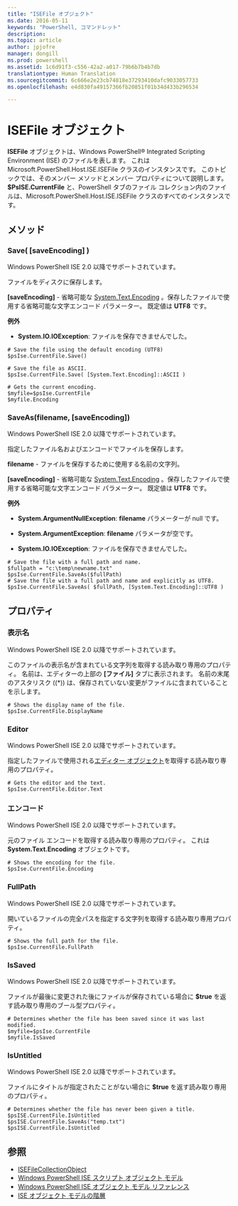 ```yaml
---
title: "ISEFile オブジェクト"
ms.date: 2016-05-11
keywords: "PowerShell, コマンドレット"
description: 
ms.topic: article
author: jpjofre
manager: dongill
ms.prod: powershell
ms.assetid: 1c6d91f3-c556-42a2-a017-79b6b7b4b7db
translationtype: Human Translation
ms.sourcegitcommit: 6c666e2e23cb74818e37293410dafc9033057733
ms.openlocfilehash: e4d830fa49157366fb20851f01b34d433b296534

---
```


# ISEFile オブジェクト
  **ISEFile** オブジェクトは、Windows PowerShell® Integrated Scripting Environment (ISE) のファイルを表します。 これは Microsoft.PowerShell.Host.ISE.ISEFile クラスのインスタンスです。 このトピックでは、そのメンバー メソッドとメンバー プロパティについて説明します。 **$PsISE.CurrentFile** と、PowerShell タブのファイル コレクション内のファイルは、Microsoft.PowerShell.Host.ISE.ISEFile クラスのすべてのインスタンスです。

## メソッド

###  <a name="save-override"></a> Save\( \[saveEncoding\] \)
  Windows PowerShell ISE 2.0 以降でサポートされています。 

 ファイルをディスクに保存します。

 **\[saveEncoding\]** - 省略可能な [System.Text.Encoding](http://msdn.microsoft.com/library/system.text.encoding.aspx)
。保存したファイルで使用する省略可能な文字エンコード パラメーター。 既定値は **UTF8** です。

 **例外**
 -   **System.IO.IOException**: ファイルを保存できませんでした。

```
# Save the file using the default encoding (UTF8)
$psIse.CurrentFile.Save()

# Save the file as ASCII.
$psIse.CurrentFile.Save( [System.Text.Encoding]::ASCII )

# Gets the current encoding.
$myfile=$psIse.CurrentFile
$myfile.Encoding

```

###  <a name="saveas"></a> SaveAs\(filename, \[saveEncoding\]\)
  Windows PowerShell ISE 2.0 以降でサポートされています。 

 指定したファイル名およびエンコードでファイルを保存します。

 **filename** - ファイルを保存するために使用する名前の文字列。

 **\[saveEncoding\]** - 省略可能な [System.Text.Encoding](http://msdn.microsoft.com/library/system.text.encoding.aspx)
。保存したファイルで使用する省略可能な文字エンコード パラメーター。 既定値は **UTF8** です。

 **例外**
 -   **System.ArgumentNullException**: **filename** パラメーターが null です。

-   **System.ArgumentException**: **filename** パラメータが空です。

-   **System.IO.IOException**: ファイルを保存できませんでした。

```
# Save the file with a full path and name. 
$fullpath = "c:\temp\newname.txt"
$psIse.CurrentFile.SaveAs($fullPath) 
# Save the file with a full path and name and explicitly as UTF8. 
$psIse.CurrentFile.SaveAs( $fullPath, [System.Text.Encoding]::UTF8 )

```

## プロパティ

###  <a name="Displayname"></a> 表示名
  Windows PowerShell ISE 2.0 以降でサポートされています。 

 このファイルの表示名が含まれている文字列を取得する読み取り専用のプロパティ。 名前は、エディターの上部の **[ファイル]** タブに表示されます。 名前の末尾のアスタリスク (\(\*\)) は、保存されていない変更がファイルに含まれていることを示します。

```
# Shows the display name of the file.
$psIse.CurrentFile.DisplayName

```

###  <a name="Editor"></a> Editor
  Windows PowerShell ISE 2.0 以降でサポートされています。 

 指定したファイルで使用される[エディター オブジェクト](The-ISEEditor-Object.md)を取得する読み取り専用のプロパティ。

```
# Gets the editor and the text.
$psIse.CurrentFile.Editor.Text

```

###  <a name="Encoding"></a> エンコード
  Windows PowerShell ISE 2.0 以降でサポートされています。 

 元のファイル エンコードを取得する読み取り専用のプロパティ。 これは **System.Text.Encoding** オブジェクトです。

```
# Shows the encoding for the file. 
$psIse.CurrentFile.Encoding

```

###  <a name="FullPath"></a> FullPath
  Windows PowerShell ISE 2.0 以降でサポートされています。 

 開いているファイルの完全パスを指定する文字列を取得する読み取り専用プロパティ。

```
# Shows the full path for the file. 
$psIse.CurrentFile.FullPath

```

###  <a name="IsSaved"></a> IsSaved
  Windows PowerShell ISE 2.0 以降でサポートされています。 

 ファイルが最後に変更された後にファイルが保存されている場合に **$true** を返す読み取り専用のブール型プロパティ。

```
# Determines whether the file has been saved since it was last modified.
$myfile=$psIse.CurrentFile
$myfile.IsSaved

```

###  <a name="IsUntitled"></a> IsUntitled
  Windows PowerShell ISE 2.0 以降でサポートされています。 

 ファイルにタイトルが指定されたことがない場合に **$true** を返す読み取り専用のプロパティ。

```
# Determines whether the file has never been given a title.
$psISE.CurrentFile.IsUntitled
$psISE.CurrentFile.SaveAs("temp.txt")
$psISE.CurrentFile.IsUntitled

```

## 参照
- [ISEFileCollectionObject](The-ISEFileCollection-Object.md) 
- [Windows PowerShell ISE スクリプト オブジェクト モデル](The-Windows-PowerShell-ISE-Scripting-Object-Model.md) 
- [Windows PowerShell ISE オブジェクト モデル リファレンス](Windows-PowerShell-ISE-Object-Model-Reference.md) 
- [ISE オブジェクト モデルの階層](The-ISE-Object-Model-Hierarchy.md)

  



<!--HONumber=Oct16_HO3-->


